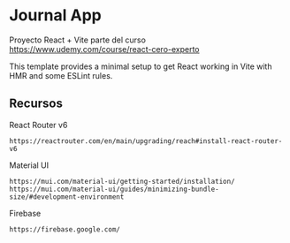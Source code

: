 # Journal App


Proyecto React + Vite parte del curso https://www.udemy.com/course/react-cero-experto 

This template provides a minimal setup to get React working in Vite with HMR and some ESLint rules.

## Recursos

React Router v6
```
https://reactrouter.com/en/main/upgrading/reach#install-react-router-v6
```

Material UI
```
https://mui.com/material-ui/getting-started/installation/
https://mui.com/material-ui/guides/minimizing-bundle-size/#development-environment
```

Firebase
```
https://firebase.google.com/
```

